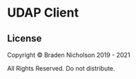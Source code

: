# UDAP Client

## License

Copyright &copy; Braden Nicholson 2019 - 2021

All Rights Reserved. Do not distribute.
